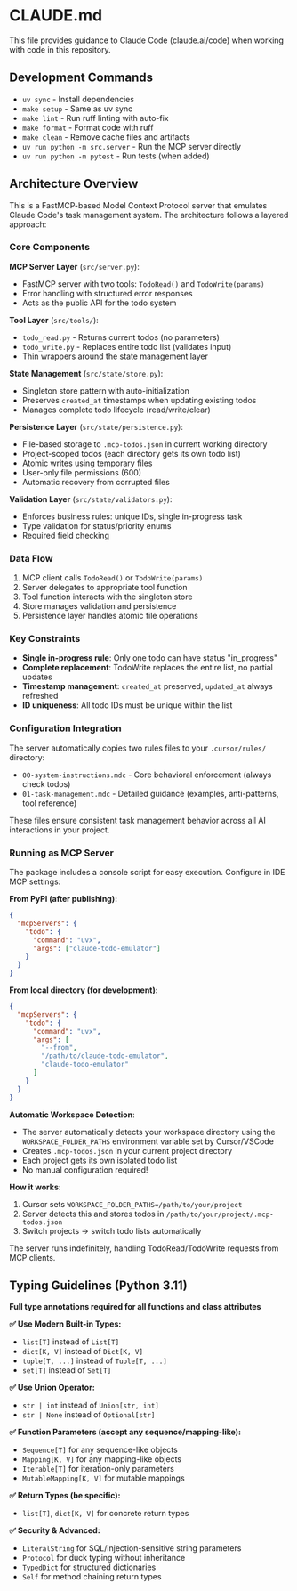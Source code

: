 # CLAUDE.md

This file provides guidance to Claude Code (claude.ai/code) when working with code in this repository.

## Development Commands

- `uv sync` - Install dependencies
- `make setup` - Same as uv sync
- `make lint` - Run ruff linting with auto-fix
- `make format` - Format code with ruff
- `make clean` - Remove cache files and artifacts
- `uv run python -m src.server` - Run the MCP server directly
- `uv run python -m pytest` - Run tests (when added)

## Architecture Overview

This is a FastMCP-based Model Context Protocol server that emulates Claude Code's task management system. The architecture follows a layered approach:

### Core Components

**MCP Server Layer** (`src/server.py`):

- FastMCP server with two tools: `TodoRead()` and `TodoWrite(params)`
- Error handling with structured error responses
- Acts as the public API for the todo system

**Tool Layer** (`src/tools/`):

- `todo_read.py` - Returns current todos (no parameters)
- `todo_write.py` - Replaces entire todo list (validates input)
- Thin wrappers around the state management layer

**State Management** (`src/state/store.py`):

- Singleton store pattern with auto-initialization
- Preserves `created_at` timestamps when updating existing todos
- Manages complete todo lifecycle (read/write/clear)

**Persistence Layer** (`src/state/persistence.py`):

- File-based storage to `.mcp-todos.json` in current working directory
- Project-scoped todos (each directory gets its own todo list)
- Atomic writes using temporary files
- User-only file permissions (600)
- Automatic recovery from corrupted files

**Validation Layer** (`src/state/validators.py`):

- Enforces business rules: unique IDs, single in-progress task
- Type validation for status/priority enums
- Required field checking

### Data Flow

1. MCP client calls `TodoRead()` or `TodoWrite(params)`
2. Server delegates to appropriate tool function
3. Tool function interacts with the singleton store
4. Store manages validation and persistence
5. Persistence layer handles atomic file operations

### Key Constraints

- **Single in-progress rule**: Only one todo can have status "in_progress"
- **Complete replacement**: TodoWrite replaces the entire list, no partial updates
- **Timestamp management**: `created_at` preserved, `updated_at` always refreshed
- **ID uniqueness**: All todo IDs must be unique within the list

### Configuration Integration

The server automatically copies two rules files to your `.cursor/rules/` directory:

- `00-system-instructions.mdc` - Core behavioral enforcement (always check todos)
- `01-task-management.mdc` - Detailed guidance (examples, anti-patterns, tool reference)

These files ensure consistent task management behavior across all AI interactions in your project.

### Running as MCP Server

The package includes a console script for easy execution. Configure in IDE MCP settings:

**From PyPI (after publishing):**

```json
{
  "mcpServers": {
    "todo": {
      "command": "uvx",
      "args": ["claude-todo-emulator"]
    }
  }
}
```

**From local directory (for development):**

```json
{
  "mcpServers": {
    "todo": {
      "command": "uvx",
      "args": [
        "--from",
        "/path/to/claude-todo-emulator",
        "claude-todo-emulator"
      ]
    }
  }
}
```

**Automatic Workspace Detection**:

- The server automatically detects your workspace directory using the `WORKSPACE_FOLDER_PATHS` environment variable set by Cursor/VSCode
- Creates `.mcp-todos.json` in your current project directory
- Each project gets its own isolated todo list
- No manual configuration required!

**How it works**:

1. Cursor sets `WORKSPACE_FOLDER_PATHS=/path/to/your/project`
2. Server detects this and stores todos in `/path/to/your/project/.mcp-todos.json`
3. Switch projects → switch todo lists automatically

The server runs indefinitely, handling TodoRead/TodoWrite requests from MCP clients.

## Typing Guidelines (Python 3.11)

**Full type annotations required for all functions and class attributes**

**✅ Use Modern Built-in Types:**

- `list[T]` instead of `List[T]`
- `dict[K, V]` instead of `Dict[K, V]`
- `tuple[T, ...]` instead of `Tuple[T, ...]`
- `set[T]` instead of `Set[T]`

**✅ Use Union Operator:**

- `str | int` instead of `Union[str, int]`
- `str | None` instead of `Optional[str]`

**✅ Function Parameters (accept any sequence/mapping-like):**

- `Sequence[T]` for any sequence-like objects
- `Mapping[K, V]` for any mapping-like objects
- `Iterable[T]` for iteration-only parameters
- `MutableMapping[K, V]` for mutable mappings

**✅ Return Types (be specific):**

- `list[T]`, `dict[K, V]` for concrete return types

**✅ Security & Advanced:**

- `LiteralString` for SQL/injection-sensitive string parameters
- `Protocol` for duck typing without inheritance
- `TypedDict` for structured dictionaries
- `Self` for method chaining return types
